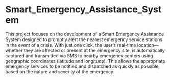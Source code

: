 # Smart_Emergency_Assistance_System
This project focuses on the development of a Smart Emergency Assistance System designed to promptly alert the nearest emergency service stations in the event of a crisis. With just one click, the user’s real-time location—whether they are affected or present at the emergency site, is automatically captured and transmitted via SMS to nearby emergency centers using geographic coordinates (latitude and longitude). This allows the appropriate emergency services to be notified and dispatched as quickly as possible, based on the nature and severity of the emergency.
